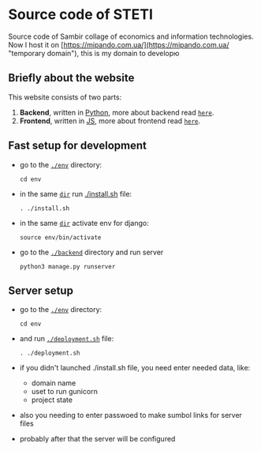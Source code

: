 # **Source code of STETI**

Source code of Sambir collage of economics and information technologies.
Now I host it on [https://mipando.com.ua/](https://mipando.com.ua/ "temporary domain"), this is my domain to developю

## **Briefly about the website**

This website consists of two parts:

1. **Backend**, written in [Python](https://python.org/ "Python website"), more about backend read [`here`](./backend/README.md "Backend documentation").  
2. **Frontend**, written in [JS](https://developer.mozilla.org/en-US/docs/Web/JavaScript "JS website"), more about frontend read [`here`](./frontend/README.md "Backend documentation").  

## **Fast setup for development**

- go to the [`./env`](./env "link to the env dir") directory:

    ```shell
    cd env
    ```

- in the same [`dir`](./env "link to the env dir") run [./install.sh](./env/install.sh "link to the install.sh file") file:

    ```shell
    . ./install.sh
    ```

- in the same [`dir`](./env "link to the env dir") activate env for django:

    ```shell
    source env/bin/activate
    ```

- go to the [`./backend`](./backend "link to the env dir") directory and run server

    ```shell
    python3 manage.py runserver
    ```

## **Server setup**

- go to the [`./env`](./env "link to the env dir") directory:

    ```shell
    cd env
    ```

- and run [`./deployment.sh`](./env/deployment.sh "link to the deployment.sh file") file:

    ```shell
    . ./deployment.sh
    ```

- if you didn't launched ./install.sh file, you need enter needed data, like:

  - domain name
  - uset to run gunicorn
  - project state

- also you needing to enter passwoed to make sumbol links for server files
- probably after that the server will be configured
